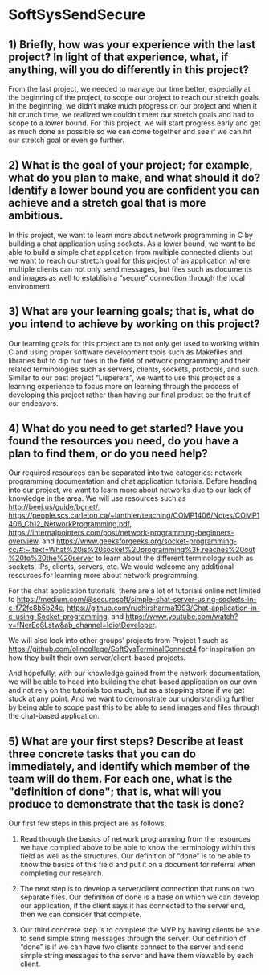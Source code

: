 # SoftSysSendSecure

## 1) Briefly, how was your experience with the last project? In light of that experience, what, if anything, will you do differently in this project?

From the last project, we needed to manage our time better, especially at the beginning of the project, to scope our project to reach our stretch goals. In the beginning, we didn’t make much progress on our project and when it hit crunch time, we realized we couldn’t meet our stretch goals and had to scope to a lower bound. For this project, we will start progress early and get as much done as possible so we can come together and see if we can hit our stretch goal or even go further.

## 2) What is the goal of your project; for example, what do you plan to make, and what should it do?  Identify a lower bound you are confident you can achieve and a stretch goal that is more ambitious.

In this project, we want to learn more about network programming in C by building a chat application using sockets. As a lower bound, we want to be able to build a simple chat application from multiple connected clients but we want to reach our stretch goal for this project of an application where multiple clients can not only send messages, but files such as documents and images as well to establish a “secure” connection through the local environment.

## 3) What are your learning goals; that is, what do you intend to achieve by working on this project?

Our learning goals for this project are to not only get used to working within C and using proper software development tools such as Makefiles and libraries but to dip our toes in the field of network programming and their related terminologies such as servers, clients, sockets, protocols, and such. Similar to our past project “Lisperers”, we want to use this project as a learning experience to focus more on learning through the process of developing this project rather than having our final product be the fruit of our endeavors. 

## 4) What do you need to get started?  Have you found the resources you need, do you have a plan to find them, or do you need help?

Our required resources can be separated into two categories: network programming documentation and chat application tutorials. 
Before heading into our project, we want to learn more about networks due to our lack of knowledge in the area. We will use resources such as http://beej.us/guide/bgnet/, https://people.scs.carleton.ca/~lanthier/teaching/COMP1406/Notes/COMP1406_Ch12_NetworkProgramming.pdf, https://internalpointers.com/post/network-programming-beginners-overview, and https://www.geeksforgeeks.org/socket-programming-cc/#:~:text=What%20is%20socket%20programming%3F,reaches%20out%20to%20the%20server to learn about the different terminology such as sockets, IPs, clients, servers, etc.  We would welcome any additional resources for learning more about network programming.

For the chat application tutorials, there are a lot of tutorials online not limited to https://medium.com/@securosoft/simple-chat-server-using-sockets-in-c-f72fc8b5b24e, https://github.com/ruchirsharma1993/Chat-application-in-c-using-Socket-programming, and https://www.youtube.com/watch?v=fNerEo6Lstw&ab_channel=IdiotDeveloper.

We will also look into other groups’ projects from Project 1 such as https://github.com/olincollege/SoftSysTerminalConnect4 for inspiration on how they built their own server/client-based projects.

And hopefully, with our knowledge gained from the network documentation, we will be able to head into building the chat-based application on our own and not rely on the tutorials too much, but as a stepping stone if we get stuck at any point. And we want to demonstrate our understanding further by being able to scope past this to be able to send images and files through the chat-based application.

## 5) What are your first steps?  Describe at least three concrete tasks that you can do immediately, and identify which member of the team will do them.  For each one, what is the "definition of done"; that is, what will you produce to demonstrate that the task is done?

Our first few steps in this project are as follows:

1. Read through the basics of network programming from the resources we have compiled above to be able to know the terminology within this field as well as the structures. Our definition of “done” is to be able to know the basics of this field and put it on a document for referral when completing our research.

2. The next step is to develop a server/client connection that runs on two separate files. Our definition of done is a base on which we can develop our application, if the client says it has connected to the server end, then we can consider that complete.

3. Our third concrete step is to complete the MVP by having clients be able to send simple string messages through the server. Our definition of “done” is if we can have two clients connect to the server and send simple string messages to the server and have them viewable by each client.



